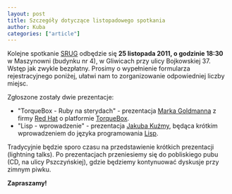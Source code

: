 ```yaml
---
layout: post
title: Szczegóły dotyczące listopadowego spotkania
author: Kuba
categories: ["article"]
---
```


Kolejne spotkanie [SRUG](http://srug.pl/) odbędzie się **25 listopada
2011, o godzinie 18:30** w Maszynowni (budynku nr 4), w Gliwicach przy
ulicy Bojkowskiej 37. Wstęp jak zwykle bezpłatny. Prosimy o wypełnienie
formularza rejestracyjnego poniżej, ułatwi nam to zorganizowanie
odpowiedniej liczby miejsc.

Zgłoszone zostały dwie prezentacje:

-   "TorqueBox - Ruby na sterydach" - prezentacja [Marka
    Goldmanna](http://www.goldmann.pl/) z firmy [Red
    Hat](http://www.redhat.com/) o platformie
    [TorqueBox](http://torquebox.org/).
-   "Lisp - wprowadzenie" - prezentacja [Jakuba Kuźmy](http://jah.pl/),
    będąca krótkim wprowadzeniem do języka programowania
    [Lisp](http://pl.wikipedia.org/wiki/Lisp).

Tradycyjnie będzie sporo czasu na przedstawienie krótkich prezentacji
(lightning talks). Po prezentacjach przeniesiemy się do pobliskiego pubu
(CD, na ulicy Pszczyńskiej), gdzie będziemy kontynuować dyskusje przy
zimnym piwku.

**Zapraszamy!**
